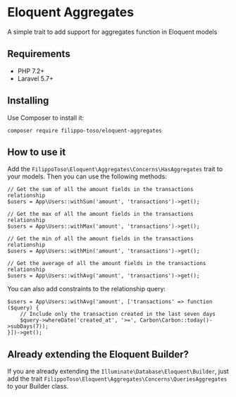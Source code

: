 # Eloquent Aggregates

A simple trait to add support for aggregates function in Eloquent models

## Requirements

- PHP 7.2+
- Laravel 5.7+

## Installing

Use Composer to install it:

```
composer require filippo-toso/eloquent-aggregates
```

## How to use it

Add the `FilippoToso\Eloquent\Aggregates\Concerns\HasAggregates` trait to your models. 
Then you can use the following methods:

```
// Get the sum of all the amount fields in the transactions relationship
$users = App\Users::withSum('amount', 'transactions')->get();

// Get the max of all the amount fields in the transactions relationship
$users = App\Users::withMax('amount', 'transactions')->get();

// Get the min of all the amount fields in the transactions relationship
$users = App\Users::withMin('amount', 'transactions')->get();

// Get the average of all the amount fields in the transactions relationship
$users = App\Users::withAvg('amount', 'transactions')->get();
```

You can also add constraints to the relationship query:

```
$users = App\Users::withAvg('amount', ['transactions' => function ($query) {
    // Include only the transaction created in the last seven days
    $query->whereDate('created_at', '>=', Carbon\Carbon::today()->subDays(7));
}])->get();
```

## Already extending the Eloquent Builder?

If you are already extending the `Illuminate\Database\Eloquent\Builder`, just add the trait `FilippoToso\Eloquent\Aggregates\Concerns\QueriesAggregates` to your Builder class. 
